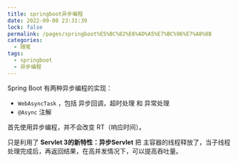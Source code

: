 ```yaml
---
title: springboot异步编程
date: 2022-09-08 23:31:39
lock: false
permalink: /pages/springboot%E5%BC%82%E6%AD%A5%E7%BC%96%E7%A8%8B
categories:
  - 随笔
tags:
  - springboot
  - 异步编程
---
```

Spring Boot  有两种异步编程的实现：

- `WebAsyncTask` ，包括 异步回调，超时处理 和 异常处理
- `@Async` 注解

首先使用异步编程，并不会改变 RT（响应时间）。

只是利用了 **Servlet 3的新特性：异步Servlet** 把 主容器的线程释放了，当子线程处理完成后，再返回结果，在高并发情况下，可以提高吞吐量。



